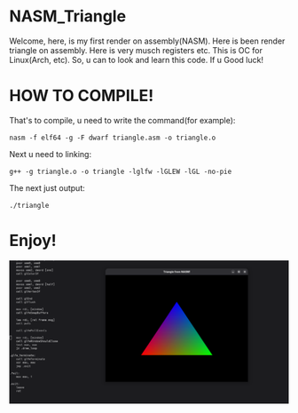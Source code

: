 # NASM_Triangle
Welcome, here, is my first render on assembly(NASM). Here is been render triangle on assembly. Here is very musch registers etc. This is OC for Linux(Arch, etc). So, u can to look and learn this code. If u Good luck!

# HOW TO COMPILE!
That's to compile, u need to write the command(for example):
```
nasm -f elf64 -g -F dwarf triangle.asm -o triangle.o
```
Next u need to linking:
```
g++ -g triangle.o -o triangle -lglfw -lGLEW -lGL -no-pie
```
The next just output:
```
./triangle
```

# Enjoy!
![img](https://github.com/tornado4444/NASM_Triangle/blob/main/triangle.png)
